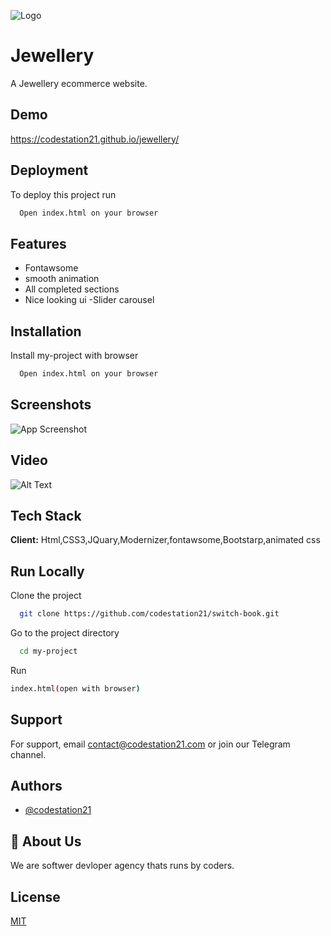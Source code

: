 
![Logo](https://firebasestorage.googleapis.com/v0/b/codestation21-42e53.appspot.com/o/CodeStation-21-logo.jpg?alt=media&token=b944de69-81fd-436a-85a8-96d693aa13cb)


# Jewellery

A Jewellery ecommerce website.

## Demo

https://codestation21.github.io/jewellery/

## Deployment

To deploy this project run

```bash
  Open index.html on your browser
```


## Features

- Fontawsome
- smooth animation
- All completed sections
- Nice looking ui
-Slider carousel

## Installation

Install my-project with browser

```bash
  Open index.html on your browser
```
    
## Screenshots

![App Screenshot](https://firebasestorage.googleapis.com/v0/b/codestation21-42e53.appspot.com/o/Jwellary%20ecommerce.jpeg?alt=media&token=409a204e-1599-43f2-a6d5-f4f722ea24e5)





## Video

![Alt Text](https://media.giphy.com/media/ylCeOzAjyYVgx01qKL/giphy.gif)
## Tech Stack

**Client:** 
Html,CSS3,JQuary,Modernizer,fontawsome,Bootstarp,animated css




## Run Locally

Clone the project

```bash
  git clone https://github.com/codestation21/switch-book.git
```

Go to the project directory

```bash
  cd my-project
```
Run
```bash
index.html(open with browser)
```


## Support

For support, email contact@codestation21.com or join our Telegram channel.


## Authors

- [@codestation21](https://www.github.com/codestation21)


## 🚀 About Us
We are softwer devloper agency thats runs by coders.


## License

[MIT](https://codestation21.com/licences)

